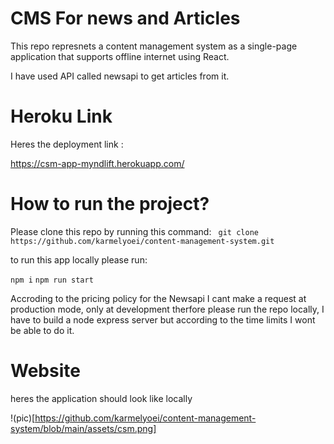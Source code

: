 # CMS For news and Articles

This repo represnets a content management system as a single-page application that supports offline internet using React.

I have used API called newsapi to get articles from it.


# Heroku Link

Heres the deployment link :

https://csm-app-myndlift.herokuapp.com/


# How to run the project?

Please clone this repo by running this command:
` git clone https://github.com/karmelyoei/content-management-system.git`

to run this app locally please run:

`npm i`
`npm run start`


Accroding to the pricing policy for the Newsapi I cant make a request at production mode, only at development therfore please run the repo locally, I have to build a node express server but according to the time limits I wont be able to do it.


# Website 

heres the application should look like locally

!(pic)[https://github.com/karmelyoei/content-management-system/blob/main/assets/csm.png]


